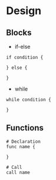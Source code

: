 # Design

## Blocks

- if-else

```
if condition {

} else {

}
```

- while

```
while condition {

}
```

## Functions 

```
# Declaration
func name {

}

# Call
call name
```
